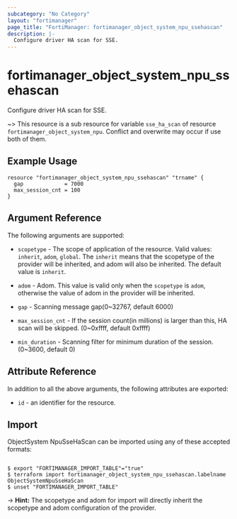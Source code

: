 ```yaml
---
subcategory: "No Category"
layout: "fortimanager"
page_title: "FortiManager: fortimanager_object_system_npu_ssehascan"
description: |-
  Configure driver HA scan for SSE.
---
```


# fortimanager_object_system_npu_ssehascan
Configure driver HA scan for SSE.

~> This resource is a sub resource for variable `sse_ha_scan` of resource `fortimanager_object_system_npu`. Conflict and overwrite may occur if use both of them.



## Example Usage

```hcl
resource "fortimanager_object_system_npu_ssehascan" "trname" {
  gap             = 7000
  max_session_cnt = 100
}
```

## Argument Reference


The following arguments are supported:

* `scopetype` - The scope of application of the resource. Valid values: `inherit`, `adom`, `global`. The `inherit` means that the scopetype of the provider will be inherited, and adom will also be inherited. The default value is `inherit`.
* `adom` - Adom. This value is valid only when the `scopetype` is `adom`, otherwise the value of adom in the provider will be inherited.

* `gap` - Scanning message gap(0~32767, default 6000)
* `max_session_cnt` - If the session count(in millions) is larger than this, HA scan will be skipped. (0~0xffff, default 0xffff)
* `min_duration` - Scanning filter for minimum duration of the session. (0~3600, default 0)


## Attribute Reference

In addition to all the above arguments, the following attributes are exported:
* `id` - an identifier for the resource.

## Import

ObjectSystem NpuSseHaScan can be imported using any of these accepted formats:
```

$ export "FORTIMANAGER_IMPORT_TABLE"="true"
$ terraform import fortimanager_object_system_npu_ssehascan.labelname ObjectSystemNpuSseHaScan
$ unset "FORTIMANAGER_IMPORT_TABLE"
```
-> **Hint:** The scopetype and adom for import will directly inherit the scopetype and adom configuration of the provider.
